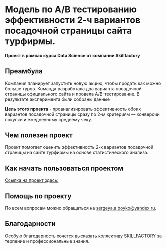 # Модель по A/B тестированию эффективности 2-ч вариантов посадочной страницы сайта турфирмы.
#### Проект в рамках курса Data Science от компании Skillfactory 

## Преамбула
Компания планирует запустить новую акцию, чтобы продать как можно больше туров. Команда разработала два варианта посадочной страницы официального сайта и провела A/B-тестирование. В результате эксперимента были собраны данные 

**Цель этого проекта** - проанализировать эффективность обоих вариантов посадочной страницы сразу по 2-м критериям — конверсии покупки и ежедневному среднему чеку.

## Чем полезен проект
Проект помогает оценить эффективность 2-х вариантов посадочной страницы на сайте турфирмы на основе статистического анализа.

## Как начать пользоваться проектом
[Ссылка на проект здесь:](https://github.com/mrglibly/4GitHub/blob/main/Project7/AB_testing_V1.ipynb)
## Помощь по проекту
По всем вопросам можно обращаться на sergeya.a.boyko@yandex.ru.
## Благодарности
Особую благодарность хочется высказать коллективу SKILLFACTORY за терпение и профессиональные знания.
